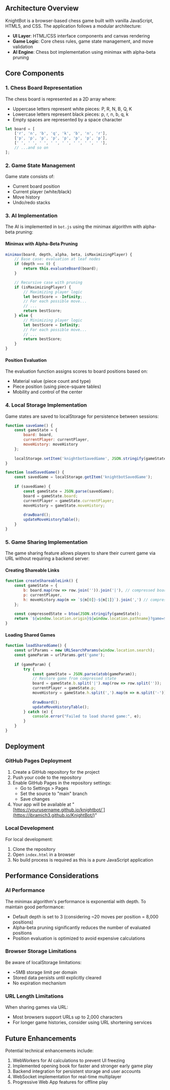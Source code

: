 
## Architecture Overview

KnightBot is a browser-based chess game built with vanilla JavaScript, HTML5, and CSS. The application follows a modular architecture:

- **UI Layer**: HTML/CSS interface components and canvas rendering
- **Game Logic**: Core chess rules, game state management, and move validation
- **AI Engine**: Chess bot implementation using minimax with alpha-beta pruning

## Core Components

### 1. Chess Board Representation

The chess board is represented as a 2D array where:
- Uppercase letters represent white pieces: P, R, N, B, Q, K
- Lowercase letters represent black pieces: p, r, n, b, q, k
- Empty spaces are represented by a space character

```javascript
let board = [
    ['r', 'n', 'b', 'q', 'k', 'b', 'n', 'r'],
    ['p', 'p', 'p', 'p', 'p', 'p', 'p', 'p'],
    [' ', ' ', ' ', ' ', ' ', ' ', ' ', ' '],
    // ...and so on
];
```

### 2. Game State Management

Game state consists of:
- Current board position
- Current player (white/black)
- Move history
- Undo/redo stacks

### 3. AI Implementation

The AI is implemented in `bot.js` using the minimax algorithm with alpha-beta pruning:

#### Minimax with Alpha-Beta Pruning
```javascript
minimax(board, depth, alpha, beta, isMaximizingPlayer) {
    // Base case: evaluation at leaf nodes
    if (depth === 0) {
        return this.evaluateBoard(board);
    }

    // Recursive case with pruning
    if (isMaximizingPlayer) {
        // Maximizing player logic
        let bestScore = -Infinity;
        // For each possible move...
        // ...
        return bestScore;
    } else {
        // Minimizing player logic
        let bestScore = Infinity;
        // For each possible move...
        // ...
        return bestScore;
    }
}
```

#### Position Evaluation
The evaluation function assigns scores to board positions based on:
- Material value (piece count and type)
- Piece position (using piece-square tables)
- Mobility and control of the center

### 4. Local Storage Implementation

Game states are saved to localStorage for persistence between sessions:

```javascript
function saveGame() {
    const gameState = {
        board: board,
        currentPlayer: currentPlayer,
        moveHistory: moveHistory
    };
    
    localStorage.setItem('knightbotSavedGame', JSON.stringify(gameState));
}

function loadSavedGame() {
    const savedGame = localStorage.getItem('knightbotSavedGame');
    
    if (savedGame) {
        const gameState = JSON.parse(savedGame);
        board = gameState.board;
        currentPlayer = gameState.currentPlayer;
        moveHistory = gameState.moveHistory;
        
        drawBoard();
        updateMoveHistoryTable();
    }
}
```

### 5. Game Sharing Implementation

The game sharing feature allows players to share their current game via URL without requiring a backend server:

#### Creating Shareable Links
```javascript
function createShareableLink() {
    const gameState = {
        b: board.map(row => row.join('')).join('|'), // compressed board
        p: currentPlayer,
        h: moveHistory.map(m => `${m[0]}-${m[1]}`).join(',') // compressed history
    };
    
    const compressedState = btoa(JSON.stringify(gameState));
    return `${window.location.origin}${window.location.pathname}?game=${compressedState}`;
}
```

#### Loading Shared Games
```javascript
function loadSharedGame() {
    const urlParams = new URLSearchParams(window.location.search);
    const gameParam = urlParams.get('game');
    
    if (gameParam) {
        try {
            const gameState = JSON.parse(atob(gameParam));
            // Restore game from compressed state
            board = gameState.b.split('|').map(row => row.split(''));
            currentPlayer = gameState.p;
            moveHistory = gameState.h.split(',').map(m => m.split('-'));
            
            drawBoard();
            updateMoveHistoryTable();
        } catch (e) {
            console.error("Failed to load shared game:", e);
        }
    }
}
```

## Deployment

### GitHub Pages Deployment

1. Create a GitHub repository for the project
2. Push your code to the repository
3. Enable GitHub Pages in the repository settings:
   - Go to Settings > Pages
   - Set the source to "main" branch
   - Save changes
4. Your app will be available at "[https://yourusername.github.io/knightbot/`](https://ibramich3.github.io/KnightBot/)"

### Local Development

For local development:
1. Clone the repository
2. Open `index.html` in a browser
3. No build process is required as this is a pure JavaScript application

## Performance Considerations

### AI Performance

The minimax algorithm's performance is exponential with depth. To maintain good performance:

- Default depth is set to 3 (considering ~20 moves per position = 8,000 positions)
- Alpha-beta pruning significantly reduces the number of evaluated positions
- Position evaluation is optimized to avoid expensive calculations

### Browser Storage Limitations

Be aware of localStorage limitations:
- ~5MB storage limit per domain
- Stored data persists until explicitly cleared
- No expiration mechanism

### URL Length Limitations

When sharing games via URL:
- Most browsers support URLs up to 2,000 characters
- For longer game histories, consider using URL shortening services

## Future Enhancements

Potential technical enhancements include:

1. WebWorkers for AI calculations to prevent UI freezing
2. Implemented opening book for faster and stronger early game play
3. Backend integration for persistent storage and user accounts
4. WebSocket implementation for real-time multiplayer
5. Progressive Web App features for offline play 
